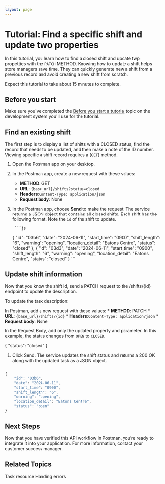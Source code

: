 ```yaml
---
layout: page
---
```


# Tutorial: Find a specific shift and update two properties

In this tutorial, you learn how to find a closed shift and update twp propetties with the `PATCH` METHOD. Knowing how to update a shift helps store managers save time. They can quickly generate new a shift from a previous record and avoid creating a new shift from scratch.

Expect this tutorial to take about 15 minutes to complete.

## Before you start

Make sure you've completed the [Before you start a tutorial](before-you-start-a-tutorial) topic on the development system you'll use for the tutorial.

## Find an existing shift

The first step is to display a list of shifts with a CLOSED status, find the record that needs to be updated, and then make a note of the ID number. Viewing specific a shift record requires a (`GET`) method.

1. Open the Postman app on your desktop.
1. In the Postman app, create a new request with these values:
    * **METHOD**: GET
    * **URL**: `{base_url}/shifts?status=closed`
    * **Headers**:`Content-Type: application/json`
    * **Request body**: None

1. In the Postman app, choose **Send** to make the request. The service returns a JSON object that contains all closed shifts. Each shift has the following format. Note the `id` of the shift to update.

        ```js
     {
        "id": "03b6",
        "date": "2024-06-11",
        "start_time": "0900",
        "shift_length": "6",
        "warning": "opening",
        "location_detail": "Eatons Centre",
        "status": "closed"
    },
    {
        "id": "03d3",
        "date": "2024-06-11",
        "start_time": "0900",
        "shift_length": "6",
        "warning": "opening",
        "location_detail": "Eatons Centre",
        "status": "closed"
    }
        ```

## Update shift information

Now that you know the shift id, send a PATCH request to the /shifts/{id} endpoint to update the description.

To update the task description:

In Postman, add a new request with these values:
    * **METHOD**: PATCH
    * **URL**: `{base_url}/shifts/{id}`
    * **Headers**:`Content-Type: application/json`
    * **Request body**: None

In the Request Body, add only the updated property and parameter. In this example, the status changes from `OPEN` to `CLOSED`.

{
        "status": "closed"
}

1. Click Send. The service updates the shift status and returns a 200 OK along with the updated task as a JSON object.

```js

{
    "id": "03b6",
    "date": "2024-06-11",
    "start_time": "0900",
    "shift_length": "6",
    "warning": "opening",
    "location_detail": "Eatons Centre",
    "status": "open"
}
 ```

## Next Steps

Now that you have verified this API workflow in Postman, you’re ready to integrate it into your application. For more information, contact your customer success manager.

## Related Topics

Task resource
Handing errors
